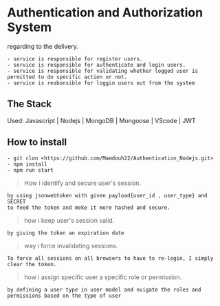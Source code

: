 # Authentication and Authorization System

regarding to the delivery.

```
- service is responsible for register users.
- service is responsible for authenticate and login users.
- service is responsible for validating whether logged user is permitted to do specific action or not.
- service is resbonsible for loggin users out from the system
```

## The Stack

Used: Javascript | Nodejs | MongoDB | Mongoose | VScode | JWT

## How to install

```
- git clon <https://github.com/Mamdouh22/Authentication_Nodejs.git>
- npm install
- npm run start
```

> How i identify and secure user's session.

```
by using jsonwebtoken with given payload{user_id , user_type} and SECRET
to feed the token and meke it more hashed and secure.
```

> how i keep user's session valid.

```
by giving the token an expiration date
```

> way i force invalidating sessions.

```
To force all sessions on all browsers to have to re-login, I simply clear the token.
```

> how i assign specific user a specific role or permission.

```
by defining a user type in user model and nvigate the roles and permissions based on the type of user
```
